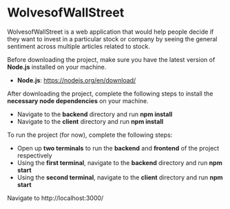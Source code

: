 # WolvesofWallStreet
WolvesofWallStreet is a web application that would help people decide if they want to invest in a particular stock or company by seeing the general sentiment across multiple articles related to stock.

Before downloading the project, make sure you have the latest version of **Node.js** installed on your machine. 
- **Node.js**: https://nodejs.org/en/download/

After downloading the project, complete the following steps to install the **necessary node dependencies** on your machine. 
- Navigate to the **backend** directory and run **npm install**
- Navigate to the **client** directory and run **npm install**

To run the project (for now), complete the following steps:
- Open up **two terminals** to run the **backend** and **frontend** of the project respectively
- Using the **first terminal**, navigate to the **backend** directory and run **npm start** 
- Using the **second terminal**, navigate to the **client** directory and run **npm start**

Navigate to http://localhost:3000/
